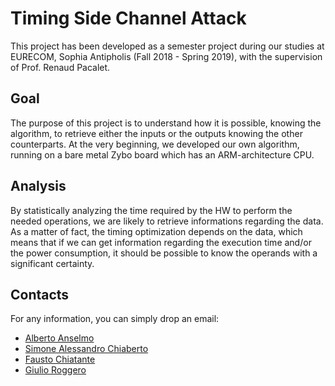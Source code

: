 # Timing Side Channel Attack

This project has been developed as a semester project during our studies at EURECOM, Sophia Antipholis (Fall 2018 - Spring 2019), with the supervision of Prof. Renaud Pacalet.

## Goal
The purpose of this project is to understand how it is possible, knowing the algorithm, to retrieve either the inputs or the outputs knowing the other counterparts. At the very beginning, we developed our own algorithm, running on a bare metal Zybo board which has an ARM-architecture CPU.

## Analysis
By statistically analyzing the time required by the HW to perform the needed operations, we are likely to retrieve informations regarding the data. As a matter of fact, the timing optimization depends on the data, which means that if we can get information regarding the execution time and/or the power consumption, it should be possible to know the operands with a significant certainty.


## Contacts
For any information, you can simply drop an email:
* [Alberto Anselmo](mailto:anselmo@eurecom.fr)
* [Simone Alessandro Chiaberto](mailto:chiabert@eurecom.fr)
* [Fausto Chiatante](mailto:chiatant@eurecom.fr)
* [Giulio Roggero](mailto:roggero@eurecom.fr)
